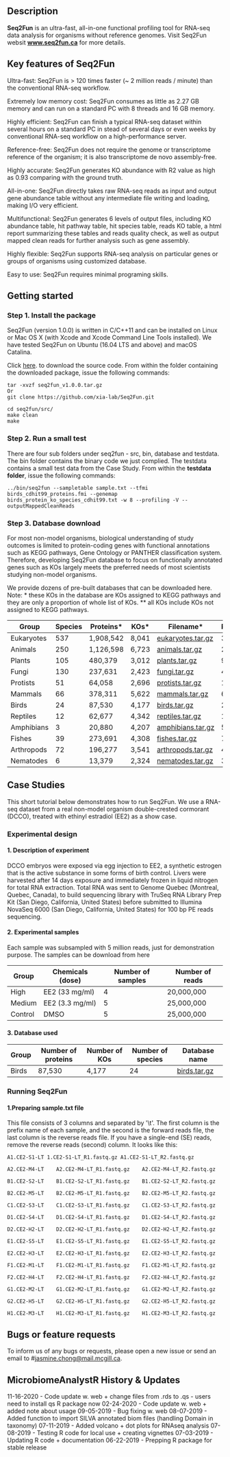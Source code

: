 ## Description 

**Seq2Fun** is an ultra-fast, all-in-one functional profiling tool for RNA-seq data analysis for organisms without reference genomes.
Visit Seq2Fun websit **www.seq2fun.ca** for more details.


## Key features of Seq2Fun
Ultra-fast: Seq2Fun is > 120 times faster (~ 2 million reads / minute) than the conventional RNA-seq workflow.

Extremely low memory cost: Seq2Fun consumes as little as 2.27 GB memory and can run on a standard PC with 8 threads and 16 GB memory.

Highly efficient: Seq2Fun can finish a typical RNA-seq dataset within several hours on a standard PC in stead of several days or even weeks by conventional RNA-seq workflow on a high-performance server.

Reference-free: Seq2Fun does not require the genome or transcriptome reference of the organism; it is also transcriptome de novo assembly-free.

Highly accurate: Seq2Fun generates KO abundance with R2 value as high as 0.93 comparing with the ground truth.

All-in-one: Seq2Fun directly takes raw RNA-seq reads as input and output gene abundance table without any intermediate file writing and loading, making I/O very efficient.

Multifunctional: Seq2Fun generates 6 levels of output files, including KO abundance table, hit pathway table, hit species table, reads KO table, a html report summarizing these tables and reads quality check, as well as output mapped clean reads for further analysis such as gene assembly.

Highly flexible: Seq2Fun supports RNA-seq analysis on particular genes or groups of organisms using customized database.

Easy to use: Seq2Fun requires minimal programing skills.

## Getting started
### Step 1. Install the package
Seq2Fun (version 1.0.0) is written in C/C++11 and can be installed on Linux or Mac OS X (with Xcode and Xcode Command Line Tools installed). 
We have tested Seq2Fun on Ubuntu (16.04 LTS and above) and macOS Catalina.

Click [here](). to download the source code. From within the folder containing the downloaded package, issue the following commands:

```
tar -xvzf seq2fun_v1.0.0.tar.gz
Or 
git clone https://github.com/xia-lab/Seq2Fun.git

cd seq2fun/src/
make clean
make
```
### Step 2. Run a small test 
There are four sub folders under seq2fun - src, bin, database and testdata. The bin folder contains the binary code we just complied. The testdata contains a small test data from the Case Study.
From within the **testdata folder**, issue the following commands:
```
../bin/seq2fun --sampletable sample.txt --tfmi birds_cdhit99_proteins.fmi --genemap birds_protein_ko_species_cdhit99.txt -w 8 --profiling -V --outputMappedCleanReads
```


### Step 3. Database download 
For most non-model organisms, biological understanding of study outcomes is limited to protein-coding genes with functional annotations such as KEGG pathways, Gene Ontology or PANTHER classification system. Therefore, developing Seq2Fun database to focus on functionally annotated genes such as KOs largely meets the preferred needs of most scientists studying non-model organisms.

We provide dozens of pre-built databases that can be downloaded here.
Note: * these KOs in the database are KOs assigned to KEGG pathways and they are only a proportion of whole list of KOs.
** all KOs include KOs not assigned to KEGG pathways.

| Group | Species	| Proteins*	| KOs*	| Filename*	| Proteins**	| KOs**	| Filename** |
| ----- | ------- | --------- | ----- | --------- | ----------- | ----- | ---------- |
| Eukaryotes	| 537	| 1,908,542	| 8,041	| [eukaryotes.tar.gz](http://gofile.me/4esAc/lwO0sfr5c)	| 3,950,549	| 15,302	| [eukaryotes_all_KOs.tar.gz](http://gofile.me/4esAc/3GNJ1lfNg)| 
| Animals	| 250	| 1,126,598	| 6,723	| [animals.tar.gz](http://gofile.me/4esAc/MfQbpPK02)	| 2,446,258	| 12,984	| [animals_all_KOs.tar.gz](http://gofile.me/4esAc/XkLMHAOnn) | 
| Plants	| 105	| 480,379	| 3,012	| [plants.tar.gz](http://gofile.me/4esAc/jp5UT8xwG")	| 926,166	| 6,363	| [plants_all_KOs.tar.gz](http://gofile.me/4esAc/2UTNtmlWs) | 
| Fungi	| 130	| 237,631	| 2,423	| [fungi.tar.gz](http://gofile.me/4esAc/1vo0BgUTU)	| 444,690	| 4,987	| [fungi_all_KOs.tar.gz](http://gofile.me/4esAc/gwqs6EXU0) 
| Protists	| 51	| 64,058	| 2,696	| [protists.tar.gz](http://gofile.me/4esAc/Cbb9LcFLS)	| 133,614	| 6,505	| [protists_all_KOs.tar.gz](http://gofile.me/4esAc/So4gxKC7Q) | 
| Mammals	| 66	| 378,311	| 5,622	| [mammals.tar.gz](http://gofile.me/4esAc/PYOHX6r1y)	| 689,252	| 11,078	| [mammals_all_KOs.tar.gz](http://gofile.me/4esAc/4SGD2Psmp) | 
| Birds	| 24	| 87,530	| 4,177	| [birds.tar.gz](http://gofile.me/4esAc/G0QBrqmvn)	| 208,153	| 9,718	| [birds_all_KOs.tar.gz](http://gofile.me/4esAc/8FtrhiJf0) |
| Reptiles	| 12	| 62,677	| 4,342	| [reptiles.tar.gz](http://gofile.me/4esAc/GjjKjzAsL)	| 153,373	| 10,113	| [reptiles_all_KOs.tar.gz](http://gofile.me/4esAc/K5YUqVVtW) | 
| Amphibians	| 3	| 20,880	| 4,207	| [amphibians.tar.gz](http://gofile.me/4esAc/zUegm99hY)	| 50,137	| 9,715	| [amphibians_all_KOs.tar.gz](http://gofile.me/4esAc/qAmasYGsg) | 
| Fishes	| 39	| 273,691	| 4,308	| [fishes.tar.gz](http://gofile.me/4esAc/VCC2q7LC6)	| 783,801	| 10,510	| [fishes_all_KOs.tar.gz](http://gofile.me/4esAc/Iwjwuxoym) | 
| Arthropods	| 72	| 196,277	| 3,541	| [arthropods.tar.gz](http://gofile.me/4esAc/tu3lbSwk2)	| 455,750	| 8,723	| [arthropods_all_KOs.tar.gz](http://gofile.me/4esAc/EGYQpJobd) | 
| Nematodes	| 6	| 13,379	| 2,324	| [nematodes.tar.gz](http://gofile.me/4esAc/6axLombcd)	| 30,128	| 5,260	| [nematodes_all_KOs.tar.gz](http://gofile.me/4esAc/rS4CkbRpt) | 

## Case Studies
This short tutorial below demonstrates how to run Seq2Fun. We use a RNA-seq dataset from a real non-model organism double-crested cormorant (DCCO), treated with ethinyl estradiol (EE2) as a show case.

### Experimental design
#### 1. Description of experiment

DCCO embryos were exposed via egg injection to EE2, a synthetic estrogen that is the active substance in some forms of birth control. Livers were harvested after 14 days exposure and immediately frozen in liquid nitrogen for total RNA extraction. Total RNA was sent to Genome Quebec (Montreal, Quebec, Canada), to build sequencing library with TruSeq RNA Library Prep Kit (San Diego, California, United States) before submitted to Illumina NovaSeq 6000 (San Diego, California, United States) for 100 bp PE reads sequencing.

#### 2. Experimental samples

Each sample was subsampled with 5 million reads, just for demonstration purpose.
The samples can be download from here

| Group | Chemicals (dose)	| Number of samples	| Number of reads	|
| ----- | ----------------- | ----------------- | --------------- |
| High	| EE2 (33 mg/ml)	  |    4	            |     20,000,000	|
| Medium| EE2 (3.3 mg/ml)	  |    5	            |     25,000,000	|
| Control| DMSO         	  |    5	            |     25,000,000	|


#### 3. Database used

| Group | Number of proteins	| Number of KOs	| Number of species	| Database name |
| ----- | ----------------    | ------------- | ---------------   | ------------- |
| Birds	| 87,530          	  |    4,177	    |     24         	  |[birds.tar.gz](http://gofile.me/4esAc/G0QBrqmvn)|   

### Running Seq2Fun
#### 1.Preparing sample.txt file

This file consists of 3 columns and separated by '\t'. The first column is the prefix name of each sample, and the second is the forward reads file, the last column is the reverse reads file. If you have a single-end (SE) reads, remove the reverse reads (second) column. It looks like this:
```
A1.CE2-S1-LT 1.CE2-S1-LT_R1.fastq.gz A1.CE2-S1-LT_R2.fastq.gz

A2.CE2-M4-LT	A2.CE2-M4-LT_R1.fastq.gz	A2.CE2-M4-LT_R2.fastq.gz

B1.CE2-S2-LT	B1.CE2-S2-LT_R1.fastq.gz	B1.CE2-S2-LT_R2.fastq.gz

B2.CE2-M5-LT	B2.CE2-M5-LT_R1.fastq.gz	B2.CE2-M5-LT_R2.fastq.gz

C1.CE2-S3-LT	C1.CE2-S3-LT_R1.fastq.gz	C1.CE2-S3-LT_R2.fastq.gz

D1.CE2-S4-LT	D1.CE2-S4-LT_R1.fastq.gz	D1.CE2-S4-LT_R2.fastq.gz

D2.CE2-H2-LT	D2.CE2-H2-LT_R1.fastq.gz	D2.CE2-H2-LT_R2.fastq.gz

E1.CE2-S5-LT	E1.CE2-S5-LT_R1.fastq.gz	E1.CE2-S5-LT_R2.fastq.gz

E2.CE2-H3-LT	E2.CE2-H3-LT_R1.fastq.gz	E2.CE2-H3-LT_R2.fastq.gz

F1.CE2-M1-LT	F1.CE2-M1-LT_R1.fastq.gz	F1.CE2-M1-LT_R2.fastq.gz

F2.CE2-H4-LT	F2.CE2-H4-LT_R1.fastq.gz	F2.CE2-H4-LT_R2.fastq.gz

G1.CE2-M2-LT	G1.CE2-M2-LT_R1.fastq.gz	G1.CE2-M2-LT_R2.fastq.gz

G2.CE2-H5-LT	G2.CE2-H5-LT_R1.fastq.gz	G2.CE2-H5-LT_R2.fastq.gz

H1.CE2-M3-LT	H1.CE2-M3-LT_R1.fastq.gz	H1.CE2-M3-LT_R2.fastq.gz
```





## Bugs or feature requests

To inform us of any bugs or requests, please open a new issue or send an email to #jasmine.chong@mail.mcgill.ca.

## MicrobiomeAnalystR History & Updates

11-16-2020 - Code update w. web + change files from .rds to .qs - users need to install qs R package now
02-24-2020 - Code update w. web + added note about usage
09-05-2019 - Bug fixing w. web
08-07-2019 - Added function to import SILVA annotated biom files (handling Domain in taxonomy)
07-11-2019 - Added volcano + dot plots for RNAseq analysis
07-08-2019 - Testing R code for local use + creating vignettes
07-03-2019 - Updating R code + documentation
06-22-2019 - Prepping R package for stable release
